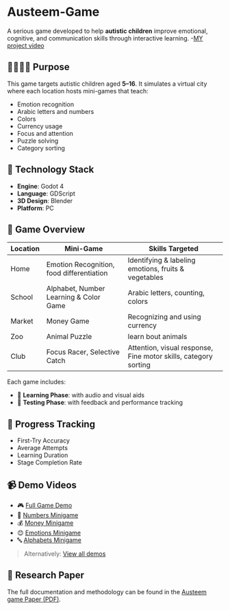 # Austeem-Game

A serious game developed to help **autistic children** improve emotional, cognitive, and communication skills through interactive learning.
-[MY project video](https://www.youtube.com/watch?v=XxzDhRH_ri4)

## 👨‍👩‍👧‍👦 Purpose

This game targets autistic children aged **5–16**. It simulates a virtual city where each location hosts mini-games that teach:
- Emotion recognition
- Arabic letters and numbers
- Colors
- Currency usage
- Focus and attention
- Puzzle solving
- Category sorting

## 🚀 Technology Stack

- **Engine**: Godot 4
- **Language**: GDScript
- **3D Design**: Blender
- **Platform**: PC

## 🧠 Game Overview

| Location  | Mini-Game                        | Skills Targeted                      |
|-----------|----------------------------------|--------------------------------------|
| Home      | Emotion Recognition, food differentiation              | Identifying & labeling emotions, fruits & vegetables      |
| School    | Alphabet, Number Learning & Color Game       | Arabic letters, counting, colors             |
| Market    | Money Game                       | Recognizing and using currency       |
| Zoo       | Animal Puzzle   | learn bout animals  |
| Club      | Focus Racer, Selective Catch         | Attention, visual response, Fine motor skills, category sorting |

Each game includes:
- 🧠 **Learning Phase**: with audio and visual aids  
- 🧪 **Testing Phase**: with feedback and performance tracking

## 🧪 Progress Tracking

- First-Try Accuracy
- Average Attempts
- Learning Duration
- Stage Completion Rate

## 📹 Demo Videos

- 🎮 [Full Game Demo](https://drive.google.com/file/d/1O-Z62LknAkMtyXUONhWp-vVTbYwbZmKC/view?usp=sharing)
- 🔢 [Numbers Minigame](https://drive.google.com/file/d/1elxxR-ZCCL_uCGkzqz_SkN3nf2DGPOkt/view?usp=sharing)
- 💰 [Money Minigame](https://drive.google.com/file/d/17NvzBJjtVtcDHBT0Tjc1cG6kdDaS90aT/view?usp=drive_link)
- 😊 [Emotions Minigame](https://drive.google.com/file/d/1-bvxtP5EkA3j0upxcaHwfduhtjcO709B/view?usp=sharing)
- 🔤 [Alphabets Minigame](https://drive.google.com/file/d/1OR23PTRmRFtkc2EwgYQfMFIwHDvazCD-/view?usp=sharing)

> Alternatively: [View all demos](https://drive.google.com/drive/folders/1Z1dULZc8gjMOnJdNfSKgtKMkYflbEC18?usp=sharing)

## 📄 Research Paper

The full documentation and methodology can be found in the [Austeem game Paper (PDF)](https://drive.google.com/file/d/1gNn_jrpf4Nj714VWe6AsSEMHGiOnGj5U/view?usp=sharing).
